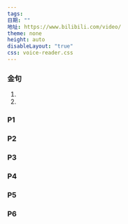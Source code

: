 ```yaml
---
tags: 
日期: ""
地址: https://www.bilibili.com/video/
theme: none
height: auto
disableLayout: "true"
css: voice-reader.css
---
```


### 金句

1. 
2. 

### P1


### P2


### P3


### P4


### P5


### P6



